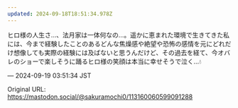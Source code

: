 ```yaml
---
updated: 2024-09-18T18:51:34.978Z
---
```


<p>ヒロ様の人生さ…、法月家は一体何なの…。遥かに恵まれた環境で生きてきた私には、今まで経験したことのあるどんな焦燥感や絶望や恐怖の感情を元にどれだけ想像しても実際の経験には及ばないと思うんだけど、その過去を経て、今オバレのショーで楽しそうに踊るヒロ様の笑顔は本当に幸せそうで泣く…💧</p>

&mdash; 2024-09-19 03:51:34 JST

Original URL: https://mastodon.social/@sakuramochi0/113160060599091288
